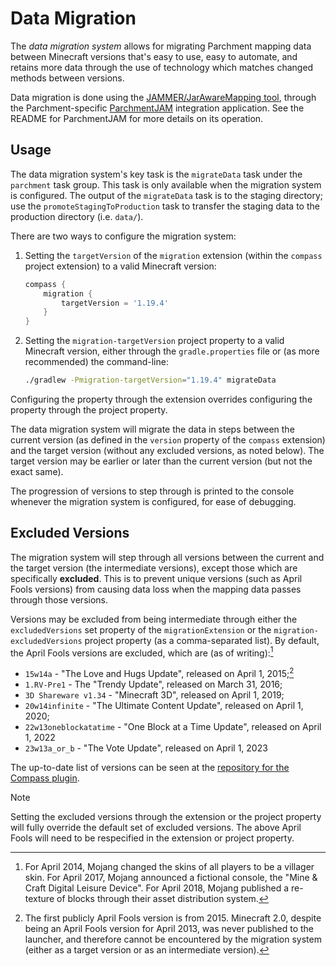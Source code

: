 # Data Migration

The _data migration system_ allows for migrating Parchment mapping data between Minecraft versions that's easy to use,
easy to automate, and retains more data through the use of technology which matches changed methods between versions.

Data migration is done using the [JAMMER/JarAwareMapping tool][jammer], through the Parchment-specific
[ParchmentJAM][parchmentjam] integration application. See the README for ParchmentJAM for more details on its operation.

## Usage

The data migration system's key task is the `migrateData` task under the `parchment` task group. This task is only
available when the migration system is configured. The output of the `migrateData` task is to the staging directory; use
the `promoteStagingToProduction` task to transfer the staging data to the production directory (i.e. `data/`).

There are two ways to configure the migration system:

1. Setting the `targetVersion` of the `migration` extension (within the `compass` project extension) to a valid
   Minecraft version:

    ```gradle
    compass {
        migration {
            targetVersion = '1.19.4'
        }
    }
    ```

2. Setting the `migration-targetVersion` project property to a valid Minecraft version, either through the
   `gradle.properties` file or (as more recommended) the command-line:

    ```sh
    ./gradlew -Pmigration-targetVersion="1.19.4" migrateData
    ```

Configuring the property through the extension overrides configuring the property through the project property.

The data migration system will migrate the data in steps between the current version (as defined in the `version`
property of the `compass` extension) and the target version (without any excluded versions, as noted below).
The target version may be earlier or later than the current version (but not the exact same).

The progression of versions to step through is printed to the console whenever the migration system is configured, for
ease of debugging.

## Excluded Versions

The migration system will step through all versions between the current and the target version (the intermediate
versions), except those which are specifically **excluded**. This is to prevent unique versions (such as April Fools
versions) from causing data loss when the mapping data passes through those versions.

Versions may be excluded from being intermediate through either the `excludedVersions` set property of the
`migrationExtension` or the `migration-excludedVersions` project property (as a comma-separated list). By default, the
April Fools versions are excluded, which are (as of writing):[^skipped-years]

- `15w14a` - "The Love and Hugs Update", released on April 1, 2015;[^mc2.0]
- `1.RV-Pre1` - The "Trendy Update", released on March 31, 2016;
- `3D Shareware v1.34` - "Minecraft 3D", released on April 1, 2019;
- `20w14infinite` - "The Ultimate Content Update", released on April 1, 2020;
- `22w13oneblockatatime` - "One Block at a Time Update", released on April 1, 2022
- `23w13a_or_b` - "The Vote Update", released on April 1, 2023

The up-to-date list of versions can be seen at the [repository for the Compass plugin][excluded].

> [!NOTE]
> Setting the excluded versions through the extension or the project property will fully override the default set of
> excluded versions. The above April Fools will need to be respecified in the extension or project property.

[jammer]: https://github.com/marchermans/JarAwareMapping

[parchmentjam]: https://github.com/ParchmentMC/ParchmentJAM

[excluded]: https://github.com/ParchmentMC/Compass/blob/dev/src/main/java/org/parchmentmc/compass/MigrationConfiguration.java

[^skipped-years]: For April 2014, Mojang changed the skins of all players to be a villager skin. For April 2017, Mojang announced a
fictional console, the "Mine & Craft Digital Leisure Device". For April 2018, Mojang  published a re-texture of blocks
through their asset distribution system.
[^mc2.0]: The first publicly April Fools version is from 2015. Minecraft 2.0, despite being an April Fools version for
April 2013, was never published to the launcher, and therefore cannot be encountered by the migration system
(either as a target version or as an intermediate version).
